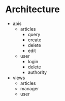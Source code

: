 # Architecture
- apis
  - articles
    - query
    - create
    - delete
    - edit
  - user
    - login
    - delete 
    - authority
- views
  - articles
  - manager
  - user
